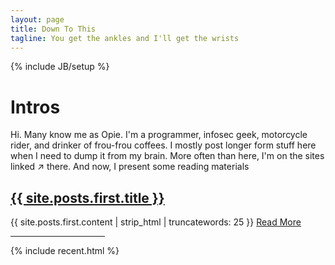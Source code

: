 ```yaml
---
layout: page
title: Down To This
tagline: You get the ankles and I'll get the wrists
---
```

{% include JB/setup %}
# Intros
Hi. Many know me as Opie. I'm a programmer, infosec geek, motorcycle rider, and drinker of frou-frou coffees. I mostly post longer form stuff here when I need to dump it from my brain. More often than here, I'm on the sites linked &nearrow; there. And now, I present some reading materials

<a href="{{ BASE_PATH }}{{ site.posts.first.url }}"><h2>{{ site.posts.first.title }}</h2></a>

{{ site.posts.first.content | strip_html | truncatewords: 25 }} <a href="{{ BASE_PATH }}{{ site.posts.first.url }}">Read More</a>

<hr width="30%">
{% include recent.html %}